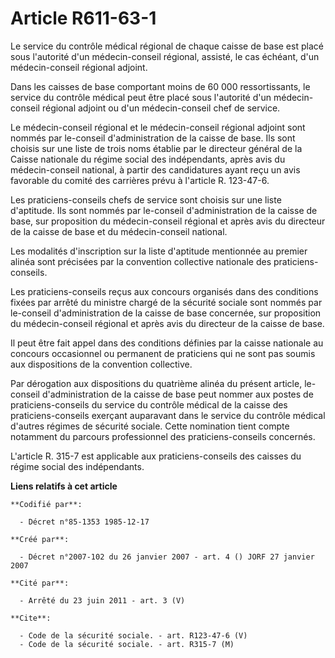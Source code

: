 # Article R611-63-1

Le service du contrôle médical régional de chaque caisse de base est placé sous l'autorité d'un médecin-conseil régional,
assisté, le cas échéant, d'un médecin-conseil régional adjoint.

Dans les caisses de base comportant moins de 60 000 ressortissants, le service du contrôle médical peut être placé sous
l'autorité d'un médecin-conseil régional adjoint ou d'un médecin-conseil chef de service.

Le médecin-conseil régional et le médecin-conseil régional adjoint sont nommés par le-conseil d'administration de la caisse
de base. Ils sont choisis sur une liste de trois noms établie par le directeur général de la Caisse nationale du régime
social des indépendants, après avis du médecin-conseil national, à partir des candidatures ayant reçu un avis favorable du
comité des carrières prévu à l'article R. 123-47-6.

Les praticiens-conseils chefs de service sont choisis sur une liste d'aptitude. Ils sont nommés par le-conseil
d'administration de la caisse de base, sur proposition du médecin-conseil régional et après avis du directeur de la caisse de
base et du médecin-conseil national.

Les modalités d'inscription sur la liste d'aptitude mentionnée au premier alinéa sont précisées par la convention collective
nationale des praticiens-conseils.

Les praticiens-conseils reçus aux concours organisés dans des conditions fixées par arrêté du ministre chargé de la sécurité
sociale sont nommés par le-conseil d'administration de la caisse de base concernée, sur proposition du médecin-conseil
régional et après avis du directeur de la caisse de base.

Il peut être fait appel dans des conditions définies par la caisse nationale au concours occasionnel ou permanent de
praticiens qui ne sont pas soumis aux dispositions de la convention collective.

Par dérogation aux dispositions du quatrième alinéa du présent article, le-conseil d'administration de la caisse de base peut
nommer aux postes de praticiens-conseils du service du contrôle médical de la caisse des praticiens-conseils exerçant
auparavant dans le service du contrôle médical d'autres régimes de sécurité sociale. Cette nomination tient compte notamment
du parcours professionnel des praticiens-conseils concernés.

L'article R. 315-7 est applicable aux praticiens-conseils des caisses du régime social des indépendants.

**Liens relatifs à cet article**

	**Codifié par**:

	  - Décret n°85-1353 1985-12-17

	**Créé par**:

	  - Décret n°2007-102 du 26 janvier 2007 - art. 4 () JORF 27 janvier 2007

	**Cité par**:

	  - Arrêté du 23 juin 2011 - art. 3 (V)

	**Cite**:

	  - Code de la sécurité sociale. - art. R123-47-6 (V)
	  - Code de la sécurité sociale. - art. R315-7 (M)
